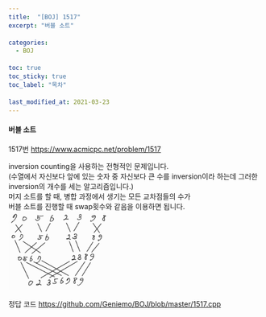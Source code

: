 ```yaml
---
title:  "[BOJ] 1517"
excerpt: "버블 소트"

categories:
  - BOJ

toc: true
toc_sticky: true
toc_label: "목차"

last_modified_at: 2021-03-23
---
```


#### 버블 소트

1517번 <https://www.acmicpc.net/problem/1517>

inversion counting을 사용하는 전형적인 문제입니다.<br>
(수열에서 자신보다 앞에 있는 숫자 중 자신보다 큰 수를 inversion이라 하는데 그러한 inversion의 개수를 세는 알고리즘입니다.)<br>
머지 소트를 할 때, 병합 과정에서 생기는 모든 교차점들의 수가<br>
버블 소트를 진행할 때 swap횟수와 같음을 이용하면 됩니다.<br>
<img src = "/assets/images/boj/1517.jpg" width = "40%" height = "40%">

정답 코드 <https://github.com/Geniemo/BOJ/blob/master/1517.cpp>